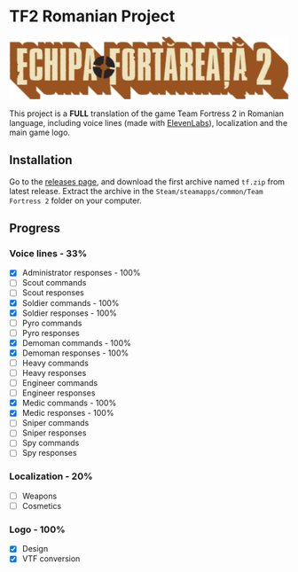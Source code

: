 # TF2 Romanian Project

![TF2 Romanian Project](./logo/logo.png)

This project is a **FULL** translation of the game Team Fortress 2 in Romanian language, including voice lines (made with [ElevenLabs](https://elevenlabs.io/)), localization and the main game logo.

## Installation

Go to the [releases page](https://github.com/v4n00/tf2-romanian-project/releases), and download the first archive named `tf.zip` from latest release. Extract the archive in the `Steam/steamapps/common/Team Fortress 2` folder on your computer.

## Progress

### Voice lines - 33%

- [x] Administrator responses - 100%
- [ ] Scout commands
- [ ] Scout responses
- [x] Soldier commands - 100%
- [x] Soldier responses - 100%
- [ ] Pyro commands
- [ ] Pyro responses
- [x] Demoman commands - 100%
- [x] Demoman responses - 100%
- [ ] Heavy commands
- [ ] Heavy responses
- [ ] Engineer commands
- [ ] Engineer responses
- [x] Medic commands - 100%
- [x] Medic responses - 100%
- [ ] Sniper commands
- [ ] Sniper responses
- [ ] Spy commands
- [ ] Spy responses

### Localization - 20%

- [ ] Weapons
- [ ] Cosmetics

### Logo - 100%

- [x] Design
- [x] VTF conversion
